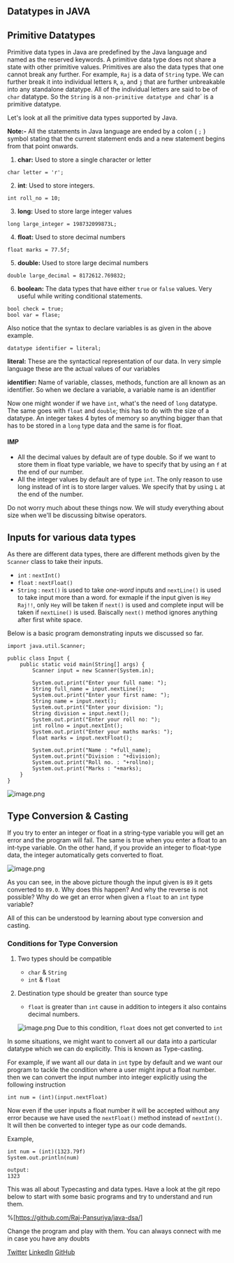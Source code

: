 ## Datatypes in JAVA

## Primitive Datatypes
Primitive data types in Java are predefined by the Java language and named as the reserved keywords. A primitive data type does not share a state with other primitive values. Primitives are also the data types that one cannot break any further. For example, `Raj` is a data of `String` type. We can further break it into individual letters `R`, `a`, and `j` that are further unbreakable into any standalone datatype. All of the individual letters are said to be of `char` datatype. So the `String` is a `non-primitive datatype and `char` is a primitive datatype.

Let's look at all the primitive data types supported by Java.

**Note:-** All the statements in Java language are ended by a colon ( `;` ) symbol stating that the current statement ends and a new statement begins from that point onwards.

1. __char:__ Used to store a single character or letter
```
char letter = 'r';
```
2. __int__: Used to store integers.
```
int roll_no = 10;
```
3. __long:__ Used to store large integer values
```
long large_integer = 198732099873L;
```
4. __float:__ Used to store decimal numbers
```
float marks = 77.5f;
```
5. __double:__ Used to store large decimal numbers
```
double large_decimal = 8172612.769832;
```
6. __boolean:__ The data types that have either `true` or `false` values. Very useful while writing conditional statements.
```
bool check = true;
bool var = flase;
```

Also notice that the syntax to declare variables is as given in the above example.
```
datatype identifier = literal;
```
__literal:__ These are the syntactical representation of our data. In very simple language these are the actual values of our variables

__identifier:__ Name of variable, classes, methods, function are all known as an identifier. So when we declare a variable, a variable name is an identifier

Now one might wonder if we have `int`, what's the need of `long` datatype. The same goes with `float` and `double`; this has to do with the size of a datatype. An integer takes 4 bytes of memory so anything bigger than that has to be stored in a `long` type data and the same is for float. 
#### IMP
- All the decimal values by default are of type double. So if we want to store them in float type variable, we have to specify that by using an `f` at the end of our number.
- All the integer values by default are of type `int`. The only reason to use long instead of int is to store larger values. We specify that by using `L` at the end of the number.

Do not worry much about these things now. We will study everything about size when we'll be discussing bitwise operators.

## Inputs for various data types
As there are different data types, there are different methods given by the `Scanner` class to take their inputs.
- `int` : `nextInt()`
- `float` : `nextFloat()`
- `String` : `next()` is used to take _one-word_ inputs and `nextLine()` is used to take input more than a word.
for exmaple if the input given is `Hey Raj!!`, only `Hey` will be taken if `next()` is used and complete input will be taken if `nextLine()` is used. Baiscally `next()` method ignores anything after first white space.

Below is a basic program demonstrating inputs we discussed so far.

```
import java.util.Scanner;

public class Input {
    public static void main(String[] args) {
        Scanner input = new Scanner(System.in);

        System.out.print("Enter your full name: ");
        String full_name = input.nextLine();
        System.out.print("Enter your first name: ");
        String name = input.next();
        System.out.print("Enter your division: ");
        String division = input.next();
        System.out.print("Enter your roll no: ");
        int rollno = input.nextInt();
        System.out.print("Enter your maths marks: ");
        float marks = input.nextFloat();

        System.out.print("Name : "+full_name);
        System.out.print("Division : "+division);
        System.out.print("Roll no. : "+rollno);
        System.out.print("Marks : "+marks);
    }
}
```
![image.png](https://cdn.hashnode.com/res/hashnode/image/upload/v1636986829111/kKheP3fVW.png)

## Type Conversion & Casting
If you try to enter an integer or float in a string-type variable you will get an error and the program will fail. The same is true when you enter a float to an int-type variable. On the other hand, if you provide an integer to float-type data, the integer automatically gets converted to float.

![image.png](https://cdn.hashnode.com/res/hashnode/image/upload/v1636986969600/2BCg8TD4w.png)

As you can see, in the above picture though the input given is `89` it gets converted to `89.0`. Why does this happen? And why the reverse is not possible? Why do we get an error when given a `float` to an `int` type variable?

All of this can be understood by learning about type conversion and casting.

### Conditions for Type Conversion
1. Two types should be compatible
    - `char` & `String`
    - `int` & `float`
2. Destination type should be greater than source type
    - `float` is greater than `int` cause in addition to integers it also contains decimal numbers.
    
    ![image.png](https://cdn.hashnode.com/res/hashnode/image/upload/v1636987816952/ELZr6M7x4.png)
    Due to this condition, `float` does not get converted to `int`

In some situations, we might want to convert all our data into a particular datatype which we can do explicitly. This is known as Type-casting.

For example, if we want all our data in `int` type by default and we want our program to tackle the condition where a user might input a float number. then we can convert the input number into integer explicitly using the following instruction
```
int num = (int)(input.nextFloat)
```
Now even if the user inputs a float number it will be accepted without any error because we have used the `nextFloat()` method instead of `nextInt()`. It will then be converted to integer type as our code demands.

Example,
```
int num = (int)(1323.79f)
System.out.println(num)

output:
1323
```
This was all about Typecasting and data types. Have a look at the git repo below to start with some basic programs and try to understand and run them. 

%[https://github.com/Raj-Pansuriya/java-dsa/]

Change the program and play with them. You can always connect with me in case you have any doubts

[Twitter](https://twitter.com/Raj_Pansuriya7) [LinkedIn](https://www.linkedin.com/in/raj-pansuriya/) [GitHub](https://github.com/Raj-Pansuriya/)                                                 
